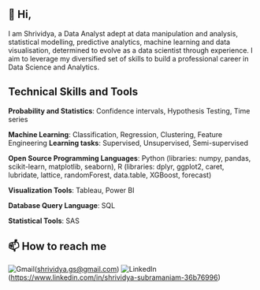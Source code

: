 ## 👋 Hi, 

I am Shrividya, a Data Analyst adept at data manipulation and analysis, statistical modelling, predictive analytics, machine learning and data visualisation, determined to evolve as a data scientist through experience. I aim to leverage my diversified set of skills to build a professional career in Data Science and Analytics. 

## Technical Skills and Tools
**Probability and Statistics**: Confidence intervals, Hypothesis Testing, Time series

**Machine Learning**: Classification, Regression, Clustering, Feature Engineering
**Learning tasks**: Supervised, Unsupervised, Semi-supervised
                                                                                                                                           
**Open Source Programming Languages**: Python (libraries: numpy, pandas, scikit-learn, matplotlib, seaborn), 
 R (libraries: dplyr, ggplot2, caret, lubridate, lattice, randomForest, data.table, XGBoost, forecast)

**Visualization Tools**: Tableau, Power BI

**Database Query Language**: SQL                                                                                                    

**Statistical Tools**: SAS

## 📫 How to reach me 
![Gmail](https://user-images.githubusercontent.com/58010969/127121475-e02ce9e9-3b3e-4c79-b63a-3481cc8336aa.png)(shrividya.gs@gmail.com)
![LinkedIn](https://user-images.githubusercontent.com/58010969/127121526-62e73662-c010-477a-8b58-64fd6c3aeedb.png)(https://www.linkedin.com/in/shrividya-subramaniam-36b76996)
